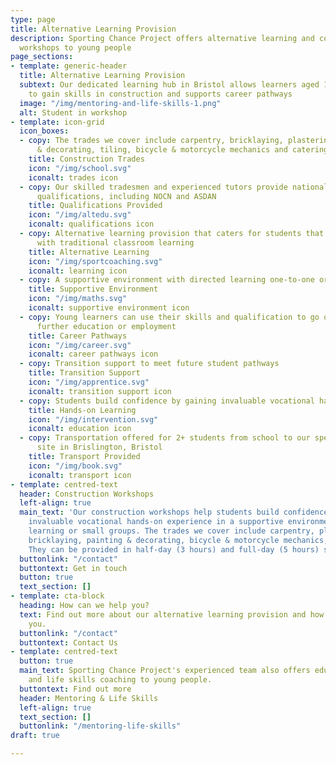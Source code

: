 ```yaml
---
type: page
title: Alternative Learning Provision
description: Sporting Chance Project offers alternative learning and construction
  workshops to young people
page_sections:
- template: generic-header
  title: Alternative Learning Provision
  subtext: Our dedicated learning hub in Bristol allows learners aged 14-18 years
    to gain skills in construction and supports career pathways
  image: "/img/mentoring-and-life-skills-1.png"
  alt: Student in workshop
- template: icon-grid
  icon_boxes:
  - copy: The trades we cover include carpentry, bricklaying, plastering, painting
      & decorating, tiling, bicycle & motorcycle mechanics and catering
    title: Construction Trades
    icon: "/img/school.svg"
    iconalt: trades icon
  - copy: Our skilled tradesmen and experienced tutors provide nationally recognised
      qualifications, including NOCN and ASDAN
    title: Qualifications Provided
    icon: "/img/altedu.svg"
    iconalt: qualifications icon
  - copy: Alternative learning provision that caters for students that may not engage
      with traditional classroom learning
    title: Alternative Learning
    icon: "/img/sportcoaching.svg"
    iconalt: learning icon
  - copy: A supportive environment with directed learning one-to-one or in small groups
    title: Supportive Environment
    icon: "/img/maths.svg"
    iconalt: supportive environment icon
  - copy: Young learners can use their skills and qualification to go on to an apprenticeship,
      further education or employment
    title: Career Pathways
    icon: "/img/career.svg"
    iconalt: career pathways icon
  - copy: Transition support to meet future student pathways
    title: Transition Support
    icon: "/img/apprentice.svg"
    iconalt: transition support icon
  - copy: Students build confidence by gaining invaluable vocational hands-on experience
    title: Hands-on Learning
    icon: "/img/intervention.svg"
    iconalt: education icon
  - copy: Transportation offered for 2+ students from school to our specialist education
      site in Brislington, Bristol
    title: Transport Provided
    icon: "/img/book.svg"
    iconalt: transport icon
- template: centred-text
  header: Construction Workshops
  left-align: true
  main_text: 'Our construction workshops help students build confidence by gaining
    invaluable vocational hands-on experience in a supportive environment with directed
    learning or small groups. The trades we cover include carpentry, plastering, tiling,
    bricklaying, painting & decorating, bicycle & motorcycle mechanics, and catering.
    They can be provided in half-day (3 hours) and full-day (5 hours) sessions. '
  buttonlink: "/contact"
  buttontext: Get in touch
  button: true
  text_section: []
- template: cta-block
  heading: How can we help you?
  text: Find out more about our alternative learning provision and how we can help
    you.
  buttonlink: "/contact"
  buttontext: Contact Us
- template: centred-text
  button: true
  main_text: Sporting Chance Project's experienced team also offers education, mentoring
    and life skills coaching to young people.
  buttontext: Find out more
  header: Mentoring & Life Skills
  left-align: true
  text_section: []
  buttonlink: "/mentoring-life-skills"
draft: true

---
```


